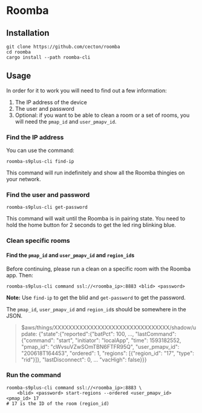 Roomba
======

Installation
------------

```
git clone https://github.com/cecton/roomba
cd roomba
cargo install --path roomba-cli
```

Usage
-----

In order for it to work you will need to find out a few information:

1. The IP address of the device
2. The user and password
3. Optional: if you want to be able to clean a room or a set of rooms, you will
   need the `pmap_id` and `user_pmapv_id`.

### Find the IP address

You can use the command:

```
roomba-s9plus-cli find-ip
```

This command will run indefinitely and show all the Roomba thingies on your
network.

### Find the user and password

```
roomba-s9plus-cli get-password
```

This command will wait until the Roomba is in pairing state. You need to hold
the home button for 2 seconds to get the led ring blinking blue.

### Clean specific rooms

#### Find the `pmap_id` and `user_pmapv_id` and `region_id`s

Before continuing, please run a clean on a specific room with the Roomba app.
Then:

```
roomba-s9plus-cli command ssl://<roomba_ip>:8883 <blid> <password>
```

**Note:** Use `find-ip` to get the blid and `get-password` to get the password.

The `pmap_id`, `user_pmapv_id` and `region_id`s should be somewhere in the
JSON.

> $aws/things/XXXXXXXXXXXXXXXXXXXXXXXXXXXXXXXX/shadow/update: {"state":{"reported":{"batPct": 100, ..., "lastCommand": {"command": "start", "initiator": "localApp", "time": 1593182552, "pmap_id": "cWvsuVZwSOmTBN6FTFR95Q", "user_pmapv_id": "200618T164453", "ordered": 1, "regions": [{"region_id": "17", "type": "rid"}]}, "lastDisconnect": 0, ... "vacHigh": false}}}

### Run the command

```
roomba-s9plus-cli command ssl://<roomba_ip>:8883 \
    <blid> <password> start-regions --ordered <user_pmapv_id> <pmap_id> 17
# 17 is the ID of the room (region_id)
```

